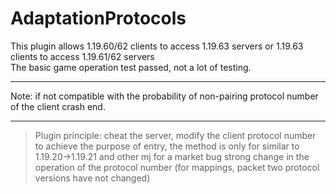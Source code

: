 # AdaptationProtocols

This plugin allows 1.19.60/62 clients to access 1.19.63 servers or 1.19.63 clients to access 1.19.61/62 servers  
The basic game operation test passed, not a lot of testing.
*** 
Note: if not compatible with the probability of non-pairing protocol number of the client crash end.
***
> Plugin principle: cheat the server, modify the client protocol number to achieve the purpose of entry, the method is only for similar to 1.19.20->1.19.21 and other mj for a market bug strong change in the operation of the protocol number (for mappings, packet two protocol versions have not changed)